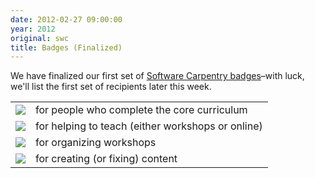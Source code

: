 ```yaml
---
date: 2012-02-27 09:00:00
year: 2012
original: swc
title: Badges (Finalized)
---
```

<p>We have finalized our first set of <a href="http://openbadges.org/">Software Carpentry badges</a>–with luck, we'll list the first set of recipients later this week.</p>
<table>
<tbody>
<tr>
<td><img src="{{'/files/2012/02/Badge_CoreSkills.png' | relative_url}}" class="centered"></td>
<td>for people who complete the core curriculum</td>
</tr>
<tr>
<td><img src="{{'/files/2012/02/Badge_Instructor.png' | relative_url}}" class="centered"></td>
<td>for helping to teach (either workshops or online)</td>
</tr>
<tr>
<td><img src="{{'/files/2012/02/Badge_Organizer.png' | relative_url}}" class="centered"></td>
<td>for organizing workshops</td>
</tr>
<tr>
<td><img src="{{'/files/2012/02/Badge_Creator.png' | relative_url}}" class="centered"></td>
<td>for creating (or fixing) content</td>
</tr>
</tbody>
</table>
